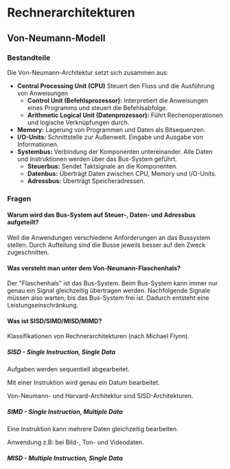 # Rechnerarchitekturen

## Von-Neumann-Modell

### Bestandteile

Die Von-Neumann-Architektur setzt sich zusammen aus:

- **Central Processing Unit (CPU)**
  Steuert den Fluss und die Ausführung von Anweisungen
  - **Control Unit (Befehlsprozessor):** Interpretiert die Anweisungen eines Programms und steuert die Befehlsabfolge.
  - **Arithmetic Logical Unit (Datenprozessor):** Führt Rechenoperationen und logische Verknüpfungen durch.
- **Memory:** Lagerung von Programmen und Daten als Bitsequenzen.
- **I/O-Units:** Schnittstelle zur Außenwelt. Eingabe und Ausgabe von Informationen.
- **Systembus:** Verbindung der Komponenten untereinander. Alle Daten und Instruktionen werden über das Bus-System geführt.
  - **Steuerbus:** Sendet Taktsignale an die Komponenten.
  - **Datenbus:** Überträgt Daten zwischen CPU, Memory und I/O-Units.
  - **Adressbus:** Überträgt Speicheradressen.

### Fragen

#### Warum wird das Bus-System auf Steuer-, Daten- und Adressbus aufgeteilt?

Weil die Anwendungen verschiedene Anforderungen an das Bussystem stellen. Durch Aufteilung sind die Busse jeweils besser auf den Zweck zugeschnitten.

#### Was versteht man unter dem Von-Neumann-Flaschenhals?

Der "Flaschenhals" ist das Bus-System. Beim Bus-System kann immer nur genau ein Signal gleichzeitig übertragen werden. Nachfolgende Signale müssen also warten, bis das Bus-System frei ist. Dadurch entsteht eine Leistungseinschränkung.

#### Was ist SISD/SIMD/MISD/MIMD?

Klassifikationen von Rechnerarchitekturen (nach Michael Flynn).

##### SISD - Single Instruction, Single Data

Aufgaben werden sequentiell abgearbeitet.

Mit einer Instruktion wird genau ein Datum bearbeitet.

Von-Neumann- und Harvard-Architektur sind SISD-Architekturen.

##### SIMD - Single Instruction, Multiple Data

Eine Instruktion kann mehrere Daten gleichzeitig bearbeiten.

Anwendung z.B: bei Bild-, Ton- und Videodaten.

##### MISD - Multiple Instruction, Single Data

